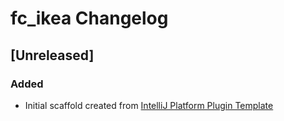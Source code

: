 <!-- Keep a Changelog guide -> https://keepachangelog.com -->

# fc_ikea Changelog

## [Unreleased]
### Added
- Initial scaffold created from [IntelliJ Platform Plugin Template](https://github.com/JetBrains/intellij-platform-plugin-template)
